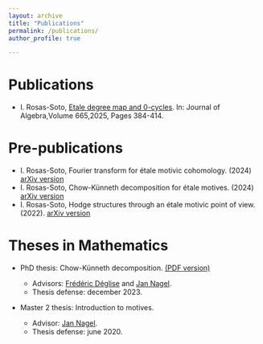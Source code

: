 ```yaml
---
layout: archive
title: "Publications"
permalink: /publications/
author_profile: true

---
```

Publications
======
* I. Rosas-Soto, [Etale degree map and 0-cycles](https://www.sciencedirect.com/science/article/pii/S0021869324005957). In: Journal of Algebra,Volume 665,2025, Pages 384-414. 

Pre-publications
======
* I. Rosas-Soto, Fourier transform for étale motivic cohomology. (2024) [arXiv version](https://arxiv.org/pdf/2410.21094)
* I. Rosas-Soto, Chow-Künneth decomposition for étale motives. (2024) [arXiv version](https://arxiv.org/pdf/2403.00159.pdf)
* I. Rosas-Soto, Hodge structures through an étale motivic point of view. (2022). [arXiv version](https://arxiv.org/pdf/2212.02128.pdf)

Theses in Mathematics
======
* PhD thesis: Chow-Künneth decomposition. [(PDF version)](https://irosassoto.github.io/files/Thesis.pdf)
  * Advisors: [Frédéric Déglise](http://deglise.perso.math.cnrs.fr/) and [Jan Nagel](http://nagel49.perso.math.cnrs.fr/).
  * Thesis defense: december 2023.

* Master 2 thesis: Introduction to motives.
  * Advisor: [Jan Nagel](http://nagel49.perso.math.cnrs.fr/).
  * Thesis defense: june 2020.
